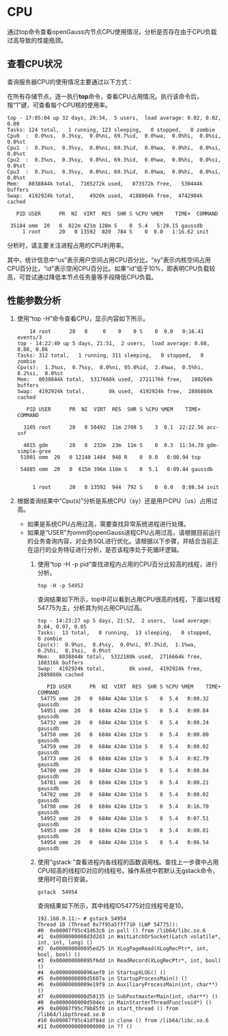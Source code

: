 # CPU<a name="ZH-CN_TOPIC_0289900497"></a>

通过top命令查看openGauss内节点CPU使用情况，分析是否存在由于CPU负载过高导致的性能瓶颈。

## 查看CPU状况<a name="zh-cn_topic_0283136982_zh-cn_topic_0237121486_zh-cn_topic_0073253546_zh-cn_topic_0040046498_section5417561019132"></a>

查询服务器CPU的使用情况主要通过以下方式：

在所有存储节点，逐一执行**top**命令，查看CPU占用情况。执行该命令后，按“1”键，可查看每个CPU核的使用率。

```
top - 17:05:04 up 32 days, 20:34,  5 users,  load average: 0.02, 0.02, 0.00
Tasks: 124 total,   1 running, 123 sleeping,   0 stopped,   0 zombie
Cpu0  :  0.0%us,  0.3%sy,  0.0%ni, 69.7%id,  0.0%wa,  0.0%hi,  0.0%si,  0.0%st
Cpu1  :  0.3%us,  0.3%sy,  0.0%ni, 69.3%id,  0.0%wa,  0.0%hi,  0.0%si,  0.0%st
Cpu2  :  0.3%us,  0.3%sy,  0.0%ni, 69.3%id,  0.0%wa,  0.0%hi,  0.0%si,  0.0%st
Cpu3  :  0.3%us,  0.3%sy,  0.0%ni, 69.3%id,  0.0%wa,  0.0%hi,  0.0%si,  0.0%st
Mem:   8038844k total,  7165272k used,   873572k free,   530444k buffers
Swap:  4192924k total,     4920k used,  4188004k free,  4742904k cached

   PID USER      PR  NI  VIRT  RES  SHR S %CPU %MEM    TIME+  COMMAND                                                                                                                                                                      
                                                                                                                                                                   
 35184 omm  20   0  822m 421m 128m S    0  5.4   5:28.15 gaussdb                                                                                                                                                                       
     1 root      20   0 13592  820  784 S    0  0.0   1:16.62 init            
```

分析时，请主要关注进程占用的CPU利用率。

其中，统计信息中“us”表示用户空间占用CPU百分比，“sy”表示内核空间占用CPU百分比，“id”表示空闲CPU百分比。如果“id”低于10%，即表明CPU负载较高，可尝试通过降低本节点任务量等手段降低CPU负载。

## 性能参数分析<a name="zh-cn_topic_0283136982_zh-cn_topic_0237121486_zh-cn_topic_0073253546_zh-cn_topic_0040046498_section1965795485640"></a>

1.  使用“top -H”命令查看CPU，显示内容如下所示。

    ```
        14 root      20   0     0    0    0 S    0  0.0   0:16.41 events/3                  
    top - 14:22:49 up 5 days, 21:51,  2 users,  load average: 0.08, 0.08, 0.06
    Tasks: 312 total,   1 running, 311 sleeping,   0 stopped,   0 zombie
    Cpu(s):  1.3%us,  0.7%sy,  0.0%ni, 95.0%id,  2.4%wa,  0.5%hi,  0.2%si,  0.0%st
    Mem:   8038844k total,  5317668k used,  2721176k free,   180268k buffers
    Swap:  4192924k total,        0k used,  4192924k free,  2886860k cached
    
       PID USER      PR  NI  VIRT  RES  SHR S %CPU %MEM    TIME+  COMMAND                  
                      
      3105 root      20   0 50492  11m 2708 S    3  0.1  22:22.56 acc-snf                   
                    
      4015 gdm       20   0  232m  23m  11m S    0  0.3  11:34.70 gdm-simple-gree           
     51001 omm  20   0 12140 1484  948 R    0  0.0   0:00.94 top                       
                    
     54885 omm  20   0  615m 396m 116m S    0  5.1   0:09.44 gaussdb                   
                      
                  
         1 root      20   0 13592  944  792 S    0  0.0   0:08.54 init          
    ```

2.  根据查询结果中“Cpu\(s\)”分析是系统CPU（sy）还是用户CPU（us）占用过高。
    -   如果是系统CPU占用过高，需要查找异常系统进程进行处理。
    -   如果是“USER”为omm的openGauss进程CPU占用过高，请根据目前运行的业务查询内容，对业务SQL进行优化。请根据以下步骤，并结合当前正在运行的业务特征进行分析，是否该程序处于死循环逻辑。
        1.  使用“top -H  -p pid”查找进程内占用的CPU百分比较高的线程，进行分析。

            ```
            top -H -p 54952
            ```

            查询结果如下所示，top中可以看到占用CPU很高的线程，下面以线程54775为主，分析其为何占用CPU过高。

            ```
            top - 14:23:27 up 5 days, 21:52,  2 users,  load average: 0.04, 0.07, 0.05
            Tasks:  13 total,   0 running,  13 sleeping,   0 stopped,   0 zombie
            Cpu(s):  0.9%us,  0.4%sy,  0.0%ni, 97.3%id,  1.1%wa,  0.2%hi,  0.1%si,  0.0%st
            Mem:   8038844k total,  5322180k used,  2716664k free,   180316k buffers
            Swap:  4192924k total,        0k used,  4192924k free,  2889860k cached
            
               PID USER      PR  NI  VIRT  RES  SHR S %CPU %MEM    TIME+  COMMAND                  
             54775 omm  20   0  684m 424m 131m S    0  5.4   0:00.32 gaussdb                   
             54951 omm  20   0  684m 424m 131m S    0  5.4   0:00.84 gaussdb                   
             54732 omm  20   0  684m 424m 131m S    0  5.4   0:00.24 gaussdb                   
             54758 omm  20   0  684m 424m 131m S    0  5.4   0:00.00 gaussdb                   
             54759 omm  20   0  684m 424m 131m S    0  5.4   0:00.02 gaussdb                   
             54773 omm  20   0  684m 424m 131m S    0  5.4   0:02.79 gaussdb                   
             54780 omm  20   0  684m 424m 131m S    0  5.4   0:00.04 gaussdb                   
             54781 omm  20   0  684m 424m 131m S    0  5.4   0:00.21 gaussdb                   
             54782 omm  20   0  684m 424m 131m S    0  5.4   0:00.02 gaussdb                   
             54798 omm  20   0  684m 424m 131m S    0  5.4   0:16.70 gaussdb                   
             54952 omm  20   0  684m 424m 131m S    0  5.4   0:07.51 gaussdb                   
             54953 omm  20   0  684m 424m 131m S    0  5.4   0:00.81 gaussdb                   
             54954 omm  20   0  684m 424m 131m S    0  5.4   0:06.54 gaussdb                   
            ```

        2.  使用“gstack ”查看进程内各线程的函数调用栈。查找上一步骤中占用CPU较高的线程ID对应的线程号。操作系统中若默认无gstack命令，使用时可自行安装。

            ```
            gstack  54954
            ```

            查询结果如下所示，其中线程ID54775对应线程号是10。

            ```
            192.168.0.11:~ # gstack 54954
            Thread 10 (Thread 0x7f95a5fff710 (LWP 54775)):
            #0  0x00007f95c41d63c6 in poll () from /lib64/libc.so.6
            #1  0x0000000000d3d2d3 in WaitLatchOrSocket(Latch volatile*, int, int, long) ()
            #2  0x000000000095ed25 in XLogPageRead(XLogRecPtr*, int, bool, bool) ()
            #3  0x000000000095f6dd in ReadRecord(XLogRecPtr*, int, bool) ()
            #4  0x000000000096aef0 in StartupXLOG() ()
            #5  0x0000000000d5607a in StartupProcessMain() ()
            #6  0x00000000009e19f9 in AuxiliaryProcessMain(int, char**) ()
            #7  0x0000000000d50135 in SubPostmasterMain(int, char**) ()
            #8  0x0000000000d504ec in MainStarterThreadFunc(void*) ()
            #9  0x00007f95c79b85f0 in start_thread () from /lib64/libpthread.so.0
            #10 0x00007f95c41df84d in clone () from /lib64/libc.so.6
            #11 0x0000000000000000 in ?? ()
            ```




